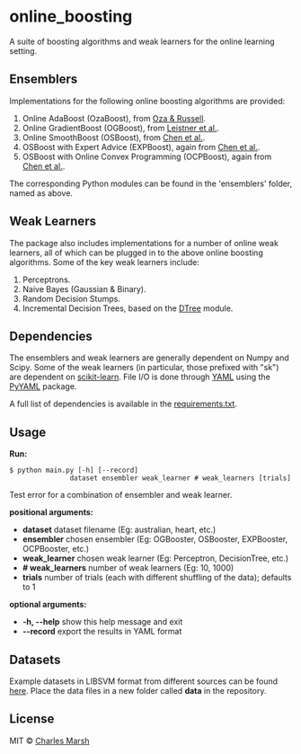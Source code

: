 online_boosting
===============

A suite of boosting algorithms and weak learners for the online learning setting.

## Ensemblers

Implementations for the following online boosting algorithms are provided:

1. Online AdaBoost (OzaBoost), from [Oza & Russell](http://ti.arc.nasa.gov/m/profile/oza/files/ozru01a.pdf).
2. Online GradientBoost (OGBoost), from [Leistner et al.](http://ieeexplore.ieee.org/xpls/abs_all.jsp?arnumber=5457451).
3. Online SmoothBoost (OSBoost), from [Chen et al.](http://ntur.lib.ntu.edu.tw/retrieve/188503/07.pdf).
4. OSBoost with Expert Advice (EXPBoost), again from [Chen et al.](http://ntur.lib.ntu.edu.tw/retrieve/188503/07.pdf).
5. OSBoost with Online Convex Programming (OCPBoost), again from [Chen et al.](http://ntur.lib.ntu.edu.tw/retrieve/188503/07.pdf).

The corresponding Python modules can be found in the 'ensemblers' folder, named as above.

## Weak Learners

The package also includes implementations for a number of online weak learners, all of which can be plugged in to the above online boosting algorithms. Some of the key weak learners include:

1. Perceptrons.
2. Naive Bayes (Gaussian & Binary).
3. Random Decision Stumps.
4. Incremental Decision Trees, based on the [DTree](https://github.com/chrisspen/dtree) module.

## Dependencies

The ensemblers and weak learners are generally dependent on Numpy and Scipy. Some of the weak learners (in particular, those prefixed with "sk") are dependent on [scikit-learn](http://scikit-learn.org/stable/). File I/O is done through [YAML](http://en.wikipedia.org/wiki/YAML) using the [PyYAML](http://pyyaml.org) package.

A full list of dependencies is available in the [requirements.txt](https://github.com/crm416/online_boosting/blob/master/requirements.txt).

## Usage

**Run:**
```
$ python main.py [-h] [--record]
               dataset ensembler weak_learner # weak_learners [trials]
```
Test error for a combination of ensembler and weak learner.  

**positional arguments:**  
  - **dataset**          dataset filename  (Eg: australian, heart, etc.)
  - **ensembler**        chosen ensembler  (Eg: OGBooster, OSBooster, EXPBooster, OCPBooster, etc.)  
  - **weak_learner**     chosen weak learner  (Eg: Perceptron, DecisionTree, etc.)
  - **\# weak_learners**  number of weak learners  (Eg: 10, 1000)
  - **trials**           number of trials (each with different shuffling of the data); defaults to 1  
  
**optional arguments:**  
  - **\-h, --help**       show this help message and exit  
  - **\--record**         export the results in YAML format    


## Datasets

Example datasets in LIBSVM format from different sources can be found [here](http://www.csie.ntu.edu.tw/~cjlin/libsvmtools/datasets/). Place the data files in a new folder called **data** in the repository.

## License

MIT © [Charles Marsh](http://www.princeton.edu/~crmarsh)
